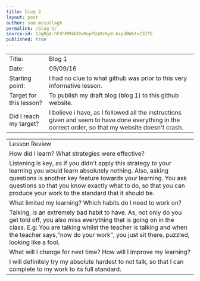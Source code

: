 ```yaml
---
title: blog 2
layout: post
author: sam.mccullagh
permalink: /blog-2/
source-id: 1JgRg4-hFXhMMH4U9wRopPQaDzHy8-AipdBWbtvC3ITE
published: true
---
```

<table>
  <tr>
    <td>Title:</td>
    <td>Blog 1</td>
  </tr>
  <tr>
    <td>Date:</td>
    <td>09/09/16</td>
  </tr>
  <tr>
    <td>Starting point:</td>
    <td>I had no clue to what github was prior to this very informative lesson.</td>
  </tr>
  <tr>
    <td>Target for this lesson?</td>
    <td>To publish my draft blog (blog 1) to this github website.</td>
  </tr>
  <tr>
    <td>Did I reach my target? 
</td>
    <td>I believe i have, as I followed all the instructions given and seem to have done everything in the correct order, so that my website doesn't crash.</td>
  </tr>
</table>


<table>
  <tr>
    <td>Lesson Review</td>
  </tr>
  <tr>
    <td>How did I learn? What strategies were effective? </td>
  </tr>
  <tr>
    <td>Listening is key, as if you didn't apply this strategy to your learning you would learn absolutely nothing.
Also, asking questions is another key feature towards your learning. You ask questions so that you know exactly what to do, so that you can produce your work to the standard that it should be.</td>
  </tr>
  <tr>
    <td>What limited my learning? Which habits do I need to work on? </td>
  </tr>
  <tr>
    <td>Talking, is an extremely bad habit to have. As, not only do you get told off, you also miss everything that is going on in the class. E.g: You are talking whilst the teacher is talking and when the teacher says,"now do your work”, you just sit there, puzzled, looking like a fool.</td>
  </tr>
  <tr>
    <td>What will I change for next time? How will I improve my learning?</td>
  </tr>
  <tr>
    <td>I will definitely try my absolute hardest to not talk, so that I can complete to my work to its full standard.</td>
  </tr>
</table>


